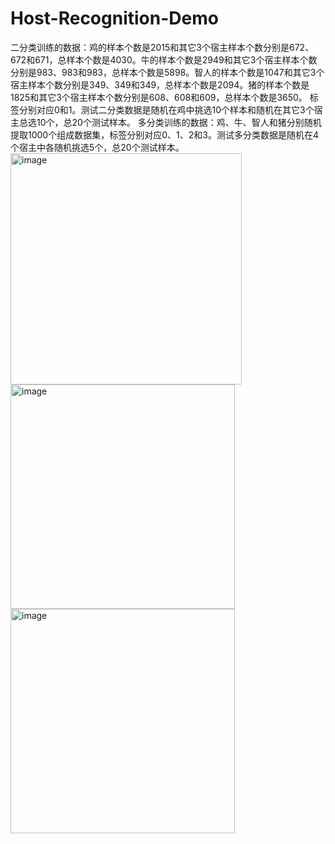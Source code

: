 # Host-Recognition-Demo
二分类训练的数据：鸡的样本个数是2015和其它3个宿主样本个数分别是672、672和671，总样本个数是4030。牛的样本个数是2949和其它3个宿主样本个数分别是983、983和983，总样本个数是5898。智人的样本个数是1047和其它3个宿主样本个数分别是349、349和349，总样本个数是2094。猪的样本个数是1825和其它3个宿主样本个数分别是608、608和609，总样本个数是3650。
标签分别对应0和1。测试二分类数据是随机在鸡中挑选10个样本和随机在其它3个宿主总选10个，总20个测试样本。
多分类训练的数据：鸡、牛、智人和猪分别随机提取1000个组成数据集，标签分别对应0、1、2和3。测试多分类数据是随机在4个宿主中各随机挑选5个，总20个测试样本。
<img width="370" alt="image" src="https://github.com/xiaomaofei/Host-Recognition-Demo/assets/35920577/1cdfa174-2931-43fa-a807-0933687f9a9d">
<img width="359" alt="image" src="https://github.com/xiaomaofei/Host-Recognition-Demo/assets/35920577/e7a2cbd1-fef4-437d-8eea-d477782230b8">
<img width="359" alt="image" src="https://github.com/xiaomaofei/Host-Recognition-Demo/assets/35920577/fc80bd8a-c072-474a-8c79-da9d884e2198">


